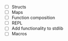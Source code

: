 - [ ] Structs
- [ ] Maps
- [ ] Function composition
- [ ] REPL
- [ ] Add functionality to stdlib
- [ ] Macros